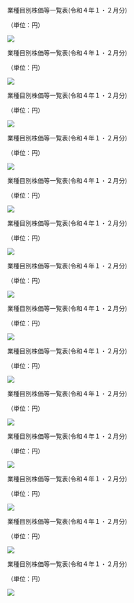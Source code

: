 業種目別株価等一覧表(令和４年１・２月分)

（単位：円）

![](https://www.nta.go.jp/tmp/d778fa77-e4d1-4e66-ac83-06db973b4e5e/images/b95657801a49b1082b3cd350eb073a3dd528bfc5a3c8a650fdaa41b8f8054ece.jpg)

業種目別株価等一覧表(令和４年１・２月分)

（単位：円）

![](https://www.nta.go.jp/tmp/d778fa77-e4d1-4e66-ac83-06db973b4e5e/images/03f7df572e531a458e275795aba1fc7b78254e36955f1b43f222aa7b4246cc16.jpg)

業種目別株価等一覧表(令和４年１・２月分)

（単位：円）

![](https://www.nta.go.jp/tmp/d778fa77-e4d1-4e66-ac83-06db973b4e5e/images/80bc8f9a798ff1bda8e7e14209a0184999b784881ffe6371522d77c81b4ae0ca.jpg)

業種目別株価等一覧表(令和４年１・２月分)

（単位：円）

![](https://www.nta.go.jp/tmp/d778fa77-e4d1-4e66-ac83-06db973b4e5e/images/805e7c94823f0b31cba0565454cb72dfbf05deb3bf352b4fb519f2de5054d5fb.jpg)

業種目別株価等一覧表(令和４年１・２月分)

（単位：円）

![](https://www.nta.go.jp/tmp/d778fa77-e4d1-4e66-ac83-06db973b4e5e/images/27de28607b9fdeb03a6b7f0c2b3dc31ca76b51f6c290803cb3d4a46a23e834cd.jpg)

業種目別株価等一覧表(令和４年１・２月分)

（単位：円）

![](https://www.nta.go.jp/tmp/d778fa77-e4d1-4e66-ac83-06db973b4e5e/images/576bd3355af3199c4f6d768eb2ceb7230ffbd0f266f089dc79b3ebc5aa8a84c4.jpg)

業種目別株価等一覧表(令和４年１・２月分)

（単位：円）

![](https://www.nta.go.jp/tmp/d778fa77-e4d1-4e66-ac83-06db973b4e5e/images/7fb0363835d22fd8e70f467b4e042c66ed11f3acc1c2447996f3b7cd07fd1d0f.jpg)

業種目別株価等一覧表(令和４年１・２月分)

（単位：円）

![](https://www.nta.go.jp/tmp/d778fa77-e4d1-4e66-ac83-06db973b4e5e/images/21b84591260ccce1dfb8fb3dc3bc87ed6b019097638be93dc386cd0d39333e2f.jpg)

業種目別株価等一覧表(令和４年１・２月分)

（単位：円）

![](https://www.nta.go.jp/tmp/d778fa77-e4d1-4e66-ac83-06db973b4e5e/images/a5c5c45e5447b31311ccc5645560b0c1d8538780cc70c733a29254d6a682af86.jpg)

業種目別株価等一覧表(令和４年１・２月分)

（単位：円）

![](https://www.nta.go.jp/tmp/d778fa77-e4d1-4e66-ac83-06db973b4e5e/images/71c51c98d4c726e61c8a399b46027bf675f0b7a8284c5a71f4af630943479f29.jpg)

業種目別株価等一覧表(令和４年１・２月分)

（単位：円）

![](https://www.nta.go.jp/tmp/d778fa77-e4d1-4e66-ac83-06db973b4e5e/images/f66b0a9b12e78ddaa2459bdc37a8e78a00267215078b1fe7db29daf51d8824c3.jpg)

業種目別株価等一覧表(令和４年１・２月分)

（単位：円）

![](https://www.nta.go.jp/tmp/d778fa77-e4d1-4e66-ac83-06db973b4e5e/images/35ddc6c41cb555e64f819f1316eb36ba363532f5cccddf3b7b191d22a4e3b15f.jpg)

業種目別株価等一覧表(令和４年１・２月分)

（単位：円）

![](https://www.nta.go.jp/tmp/d778fa77-e4d1-4e66-ac83-06db973b4e5e/images/5f1443e56772e085797da5a4e5da3f30b01d3b0a6eb9970e33d6f57a6e9acbe4.jpg)

業種目別株価等一覧表(令和４年１・２月分)

（単位：円）

![](https://www.nta.go.jp/tmp/d778fa77-e4d1-4e66-ac83-06db973b4e5e/images/c72801b7b81c93e05d92cc35c915360ed286b3f82aa8acccb39289ad48be80c7.jpg)